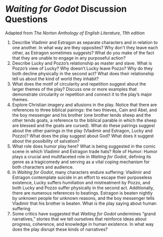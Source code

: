 # *Waiting for Godot* Discussion Questions
Adapted from *The Norton Anthology of English Literature, 11th edition*

1. Describe Vladimir and Estragon as separate characters and in relation to one another. In what way are they opposites? Why don't they leave each other, as Estragon sometimes suggests? What do you make of the fact that they are unable to engage in any purposeful action?
2. Describe Lucky and Pozzo’s relationship as master and slave. What is Pozzo’s view of Lucky? Why doesn’t Lucky leave Pozzo? Why do they both decline physically in the second act? What does their relationship tell us about the kind of world they inhabit?
3. What does the motif of circularity and repetition suggest about the larger themes of the play? Discuss one or more examples that demonstrate circularity or repetition and connect it to the play’s major themes.
4. Explore Christian imagery and allusions in the play. Notice that there are references to three biblical pairings: the two thieves, Cain and Abel, and the boy messenger and his brother (one brother tends sheep and the other tends goats, a reference to the biblical parable in which the sheep are blessed and the goats are cursed). What do these pairings suggest about the other pairings in the play (Vladimir and Estragon, Lucky and Pozzo)? What does the play suggest about God? What does it suggest about the possibility of salvation?
5. What role does humor play here? What is being suggested in the comic scene in which Vladimir and Estragon trade hats?
Role of Humor: Humor plays a crucial and multifaceted role in *Waiting for Godot*, defining its genre as a tragicomedy and serving as a vital coping mechanism for both characters and audience.
1. In *Waiting for Godot*, many characters endure suffering: Vladimir and Estragon contemplate suicide in an effort to escape their purposeless existence, Lucky suffers humiliation and mistreatment by Pozzo, and both Lucky and Pozzo suffer physically in the second act. Additionally, there are numerous references to beatings. Estragon is beaten nightly by unknown people for unknown reasons, and the boy messenger tells Vladimir that his brother is beaten. What is the play saying about human suffering
2. Some critics have suggested that *Waiting for Godot* undermines “grand narratives,” stories that we tell ourselves that reinforce ideas about progress, coherence, and knowledge in human existence. In what way does the play disrupt these kinds of narratives?